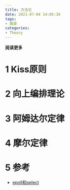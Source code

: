 ```yaml
---
title: 方法论
date: 2021-07-04 14:05:39
tags: 
- 摘录
categories: 
- Theory
---
```


**阅读更多**

<!--more-->

# 1 Kiss原则

# 2 向上编排理论

# 3 阿姆达尔定律

# 4 摩尔定律

# 5 参考

* [epoll和select](https://zhuanlan.zhihu.com/p/64771809)
